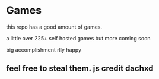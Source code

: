 # Games

this repo has a good amount of games.

a little over 225+ self hosted games but more coming soon

big accomplishment rlly happy 

## feel free to steal them. js credit dachxd
